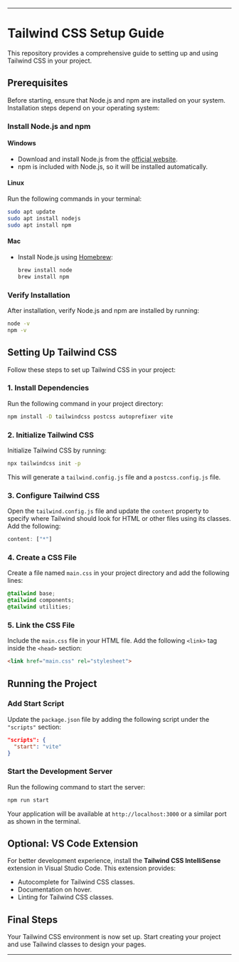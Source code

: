 
---

# Tailwind CSS Setup Guide

This repository provides a comprehensive guide to setting up and using Tailwind CSS in your project.

## Prerequisites

Before starting, ensure that Node.js and npm are installed on your system. Installation steps depend on your operating system:

### Install Node.js and npm

#### **Windows**
- Download and install Node.js from the [official website](https://nodejs.org/).  
- npm is included with Node.js, so it will be installed automatically.

#### **Linux**
Run the following commands in your terminal:
```bash
sudo apt update
sudo apt install nodejs
sudo apt install npm
```

#### **Mac**
- Install Node.js using [Homebrew](https://brew.sh/):
  ```bash
  brew install node
  brew install npm
  ```

### Verify Installation
After installation, verify Node.js and npm are installed by running:
```bash
node -v
npm -v
```

## Setting Up Tailwind CSS

Follow these steps to set up Tailwind CSS in your project:

### 1. Install Dependencies
Run the following command in your project directory:
```bash
npm install -D tailwindcss postcss autoprefixer vite
```

### 2. Initialize Tailwind CSS
Initialize Tailwind CSS by running:
```bash
npx tailwindcss init -p
```
This will generate a `tailwind.config.js` file and a `postcss.config.js` file.

### 3. Configure Tailwind CSS
Open the `tailwind.config.js` file and update the `content` property to specify where Tailwind should look for HTML or other files using its classes. Add the following:
```javascript
content: ["*"]
```

### 4. Create a CSS File
Create a file named `main.css` in your project directory and add the following lines:
```css
@tailwind base;
@tailwind components;
@tailwind utilities;
```

### 5. Link the CSS File
Include the `main.css` file in your HTML file. Add the following `<link>` tag inside the `<head>` section:
```html
<link href="main.css" rel="stylesheet">
```

## Running the Project

### Add Start Script
Update the `package.json` file by adding the following script under the `"scripts"` section:
```json
"scripts": {
  "start": "vite"
}
```

### Start the Development Server
Run the following command to start the server:
```bash
npm run start
```
Your application will be available at `http://localhost:3000` or a similar port as shown in the terminal.

## Optional: VS Code Extension
For better development experience, install the **Tailwind CSS IntelliSense** extension in Visual Studio Code. This extension provides:
- Autocomplete for Tailwind CSS classes.
- Documentation on hover.
- Linting for Tailwind CSS classes.

## Final Steps
Your Tailwind CSS environment is now set up. Start creating your project and use Tailwind classes to design your pages.

---
